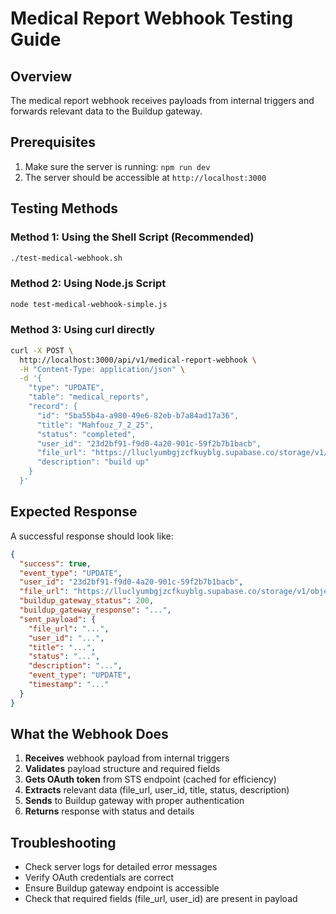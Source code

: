 # Medical Report Webhook Testing Guide

## Overview
The medical report webhook receives payloads from internal triggers and forwards relevant data to the Buildup gateway.

## Prerequisites
1. Make sure the server is running: `npm run dev`
2. The server should be accessible at `http://localhost:3000`

## Testing Methods

### Method 1: Using the Shell Script (Recommended)
```bash
./test-medical-webhook.sh
```

### Method 2: Using Node.js Script
```bash
node test-medical-webhook-simple.js
```

### Method 3: Using curl directly
```bash
curl -X POST \
  http://localhost:3000/api/v1/medical-report-webhook \
  -H "Content-Type: application/json" \
  -d '{
    "type": "UPDATE",
    "table": "medical_reports",
    "record": {
      "id": "5ba55b4a-a980-49e6-82eb-b7a84ad17a36",
      "title": "Mahfouz_7_2_25",
      "status": "completed",
      "user_id": "23d2bf91-f9d0-4a20-901c-59f2b7b1bacb",
      "file_url": "https://lluclyumbgjzcfkuyblg.supabase.co/storage/v1/object/public/medical-reports/23d2bf91-f9d0-4a20-901c-59f2b7b1bacb/1753569790450_Mahfouz_7_2_25.pdf",
      "description": "build up"
    }
  }'
```

## Expected Response
A successful response should look like:
```json
{
  "success": true,
  "event_type": "UPDATE",
  "user_id": "23d2bf91-f9d0-4a20-901c-59f2b7b1bacb",
  "file_url": "https://lluclyumbgjzcfkuyblg.supabase.co/storage/v1/object/public/medical-reports/23d2bf91-f9d0-4a20-901c-59f2b7b1bacb/1753569790450_Mahfouz_7_2_25.pdf",
  "buildup_gateway_status": 200,
  "buildup_gateway_response": "...",
  "sent_payload": {
    "file_url": "...",
    "user_id": "...",
    "title": "...",
    "status": "...",
    "description": "...",
    "event_type": "UPDATE",
    "timestamp": "..."
  }
}
```

## What the Webhook Does
1. **Receives** webhook payload from internal triggers
2. **Validates** payload structure and required fields
3. **Gets OAuth token** from STS endpoint (cached for efficiency)
4. **Extracts** relevant data (file_url, user_id, title, status, description)
5. **Sends** to Buildup gateway with proper authentication
6. **Returns** response with status and details

## Troubleshooting
- Check server logs for detailed error messages
- Verify OAuth credentials are correct
- Ensure Buildup gateway endpoint is accessible
- Check that required fields (file_url, user_id) are present in payload 